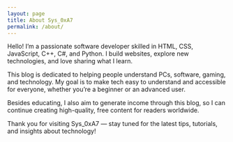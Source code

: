 ```yaml
---
layout: page
title: About Sys_0xA7
permalink: /about/
---
```



Hello! I’m a passionate software developer skilled in HTML, CSS, JavaScript, C++, C#, and Python. I build websites, explore new technologies, and love sharing what I learn.

This blog is dedicated to helping people understand PCs, software, gaming, and technology. My goal is to make tech easy to understand and accessible for everyone, whether you’re a beginner or an advanced user.

Besides educating, I also aim to generate income through this blog, so I can continue creating high-quality, free content for readers worldwide.

Thank you for visiting Sys_0xA7 — stay tuned for the latest tips, tutorials, and insights about technology!

